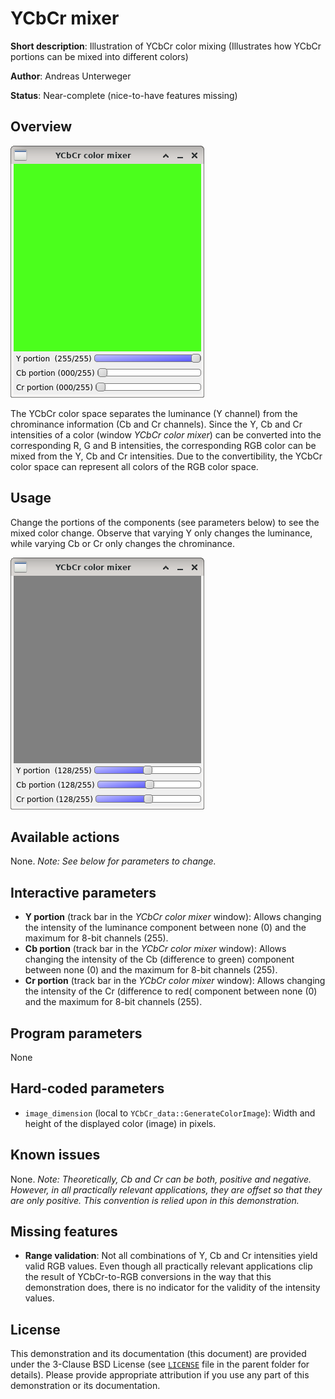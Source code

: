 YCbCr mixer
===========

**Short description**: Illustration of YCbCr color mixing (Illustrates how YCbCr portions can be mixed into different colors)

**Author**: Andreas Unterweger

**Status**: Near-complete (nice-to-have features missing)

Overview
--------

![Screenshot](../screenshots/ycbcr_mixer.png)

The YCbCr color space separates the luminance (Y channel) from the chrominance information (Cb and Cr channels). Since the Y, Cb and Cr intensities of a color (window *YCbCr color mixer*) can be converted into the corresponding R, G and B intensities, the corresponding RGB color can be mixed from the Y, Cb and Cr intensities. Due to the convertibility, the YCbCr color space can represent all colors of the RGB color space.

Usage
-----

Change the portions of the components (see parameters below) to see the mixed color change. Observe that varying Y only changes the luminance, while varying Cb or Cr only changes the chrominance.

![Screenshot after mixing the color grey](../screenshots/ycbcr_mixer_grey.png)

Available actions
-----------------

None. *Note: See below for parameters to change.*

Interactive parameters
----------------------

* **Y portion** (track bar in the *YCbCr color mixer* window): Allows changing the intensity of the luminance component between none (0) and the maximum for 8-bit channels (255).
* **Cb portion** (track bar in the *YCbCr color mixer* window): Allows changing the intensity of the Cb (difference to green) component between none (0) and the maximum for 8-bit channels (255).
* **Cr portion** (track bar in the *YCbCr color mixer* window): Allows changing the intensity of the Cr (difference to red( component between none (0) and the maximum for 8-bit channels (255).

Program parameters
------------------

None

Hard-coded parameters
---------------------

* `image_dimension` (local to `YCbCr_data::GenerateColorImage`): Width and height of the displayed color (image) in pixels.

Known issues
------------

None. *Note: Theoretically, Cb and Cr can be both, positive and negative. However, in all practically relevant applications, they are offset so that they are only positive. This convention is relied upon in this demonstration.*

Missing features
----------------

* **Range validation**: Not all combinations of Y, Cb and Cr intensities yield valid RGB values. Even though all practically relevant applications clip the result of YCbCr-to-RGB conversions in the way that this demonstration does, there is no indicator for the validity of the intensity values.

License
-------

This demonstration and its documentation (this document) are provided under the 3-Clause BSD License (see [`LICENSE`](../LICENSE) file in the parent folder for details). Please provide appropriate attribution if you use any part of this demonstration or its documentation.